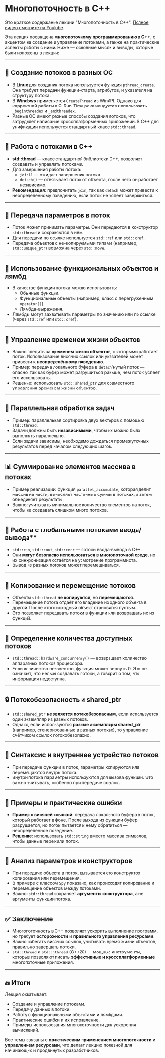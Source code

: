 # Многопоточность в C++

Это краткое содержание лекции "Многопоточность в C++".
[Полное видео смотрите на Youtube](https://youtu.be/qCCr_1-wAhk?si=JAr_TXiPYovSjORY).

Эта лекция посвящена **многопоточному программированию в C++**, с акцентом на создание и управление потоками,
а также на практические аспекты работы с ними. Ниже — основные мысли и выводы, которые были изложены в лекции:

---

## 🔧 Создание потоков в разных ОС

- В **Linux** для создания потока используется функция `pthread_create`.
  Она требует передачи функции-старта, атрибутов, и указателя на структуру потока.
- В **Windows** применяется `CreateThread` из WinAPI.
  Однако для корректной работы с C-Run-Time рекомендуется использовать `_beginthreadex` и `_endthreadex`.
- Разные ОС имеют разные способы создания потоков, что затрудняет написание кроссплатформенных приложений.
  В C++ для унификации используется стандартный класс `std::thread`.

---

## 🧵 Работа с потоками в C++

- **std::thread** — класс стандартной библиотеки C++, позволяет создавать и управлять потоками.
- Для завершения работы потока:
  - `join()` — ожидает завершения потока.
  - `detach()` — отвязывает поток от объекта, после чего он работает независимо.
- **Рекомендация**: предпочитать `join`, так как `detach` может привести к неопределённому поведению,
  если поток не успеет завершиться.

---

## 🧪 Передача параметров в поток

- Поток может принимать параметры. Они передаются в конструктор `std::thread` и сохраняются в нём.
- Для передачи по ссылке используется `std::ref` или `std::cref`.
- Передача объектов с не-копируемыми типами (например, `std::unique_ptr`) возможна через `std::move`.

---

## 🔁 Использование функциональных объектов и лямбд

- В качестве функции потока можно использовать:
  - Обычные функции.
  - Функциональные объекты (например, класс с перегруженным `operator()`).
  - Лямбда-выражения.
- Лямбды могут захватывать параметры по значению или по ссылке (через `std::ref` или `std::cref`).

---

## 🧠 Управление временем жизни объектов

- Важно следить за **временем жизни объектов**, с которыми работает поток.
  Использование висячих ссылок или указателей может привести к **неопределённому поведению**.
- Пример: передача локального буфера в `detach`'нутый поток — опасно, так как буфер может разрушиться раньше,
  чем поток успеет его использовать.
- Решение: использовать `std::shared_ptr` для совместного управления временем жизни объектов.

---

## 🧱 Параллельная обработка задач

- Пример: параллельная сортировка двух векторов с помощью `std::thread`.
- Задачи должны быть **независимыми**, чтобы их можно было выполнять параллельно.
- Если задачи зависимы, необходимо дождаться промежуточных результатов перед началом следующих шагов.

---

## 📊 Суммирование элементов массива в потоках

- Пример реализации: функция `parallel_accumulate`, которая делит массив на части,
  вычисляет частичные суммы в потоках, а затем объединяет результаты.
- Важно: учитывать минимальное количество элементов на поток,
  чтобы не создавать слишком много потоков.

---

## 🔌 Работа с глобальными потоками ввода/вывода**

- `std::cin`, `std::cout`, `std::cerr` — потоки ввода-вывода в C++.
- Они **могут безопасно использоваться в многопоточной среде**, но их синхронизация остаётся на усмотрение программиста.
- Вывод из разных потоков может перемешиваться.

---

## 🧬 Копирование и перемещение потоков

- Объекты `std::thread` **не копируются**, но **перемещаются**.
- Перемещение потока отдаёт его владение из одного объекта в другой.
  После этого исходный объект становится пустым.
- Это позволяет передавать потоки в функции или возвращать их из функций.

---

## 🧮 Определение количества доступных потоков

- `std::thread::hardware_concurrency()` — возвращает количество аппаратных потоков процессора.
- Если количество неизвестно, функция может вернуть 0. Это не означает, что нельзя создавать потоки, а говорит о том, что информация недоступна.

---

## 🔒 Потокобезопасность и shared_ptr

- `std::shared_ptr` **не является потокобезопасным**, если используется один экземпляр из разных потоков.
- Однако, если используются **разные экземпляры shared_ptr**
  (например, сгенерированные в разных потоках), то управление счётчиком ссылок потокобезопасно.

---

## 🧩 Синтаксис и внутреннее устройство потоков

- При передаче функции в поток, параметры копируются или перемещаются внутрь потока.
- Внутри потока параметры используются для вызова функции. Это важно учитывать, особенно при передаче ссылок.

---

## 🧪 Примеры и практические ошибки

- **Пример с висячей ссылкой**: передача локального буфера в поток, который работает в фоне.
  После выхода из функции буфер разрушается, но поток пытается к нему обратиться — неопределённое поведение.
- **Решение**: использовать `std::string` вместо массива символов, чтобы данные пережили поток.

---

## 🧩 Анализ параметров и конструкторов

- При передаче объекта в поток, вызывается его конструктор копирования или перемещения.
- В примере с классом `Spy` показано,
  как происходят копирование и перемещение объектов между потоками.
- Важно: `std::thread` сохраняет **аргументы конструктора**, а не аргументы функции потока.

---

## ✅ Заключение

- Многопоточность в C++ позволяет ускорить выполнение программ, но требует **осторожности** и **правильного управления ресурсами**.
- Важно избегать висячих ссылок, учитывать время жизни объектов, правильно завершать потоки.
- `std::thread` и `std::jthread` (C++20) — мощные инструменты,
  которые позволяют писать **эффективные и кроссплатформенные** многопоточные приложения.

---

## 🔚 **Итоги**

Лекция охватывает:

- Создание и управление потоками.
- Передачу данных в потоки.
- Работу с функциональными объектами и лямбдами.
- Практические ошибки и их исправление.
- Примеры использования многопоточности для ускорения вычислений.

Все темы связаны с **практическим применением многопоточности** и **управлением ресурсами**,
что делает лекцию полезной для начинающих и продвинутых разработчиков.
